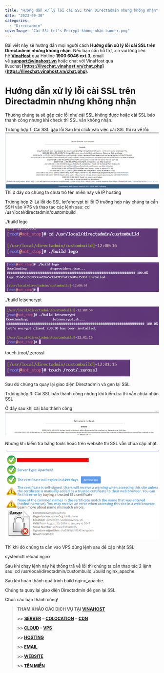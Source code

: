 ```yaml
---
title: "Hướng dẫn xử lý lỗi cài SSL trên Directadmin nhưng không nhận"
date: "2023-09-30"
categories: 
  - "Directadmin"
coverImage: "Cài-SSL-Let's-Encrypt-không-nhận-banner.png"
---
```


Bài viết này sẽ hướng dẫn mọi người cách  **Hướng dẫn xử lý lỗi cài SSL trên Directadmin nhưng không nhận**. Nếu bạn cần hỗ trợ, xin vui lòng liên hệ [**VinaHost**](https://blog.vinahost.vn/) qua Hotline **1900 6046 ext.3**, email về **support@vinahost.vn** hoặc chat với VinaHost qua livechat **[https://livechat.vinahost.vn/chat.php](https://livechat.vinahost.vn/chat.php)**.

# Hướng dẫn xử lý lỗi cài SSL trên Directadmin nhưng không nhận


Thường chúng ta sẽ gặp các lỗi như cài SSL không được hoặc cài SSL báo thành công nhưng khi check thì SSL vẫn không nhận.

Trường hợp 1: Cài SSL gặp lỗi
Sau khi click vào việc cài SSL thì ra về lỗi:
![Alt text](images/Cài-SSL-Let's-Encrypt-không-nhận-01.png)
Thì ở đây do chúng ta chưa trỏ tên miền này về IP hosting

Trường hợp 2: Là lỗi do SSL let'encrypt bị lỗi
 Ở trường hợp này chúng ta cần SSH vào VPS và thao tác các lệnh sau:
cd /usr/local/directadmin/custombuild

./build lego

 ![Alt text](images/Cài-SSL-Let's-Encrypt-không-nhận-02.png)

 ![Alt text](images/Cài-SSL-Let's-Encrypt-không-nhận-03.png)

 ./build letsencrypt

 ![Alt text](images/Cài-SSL-Let's-Encrypt-không-nhận-04.png)

 touch /root/.zerossl

 ![Alt text](images/Cài-SSL-Let's-Encrypt-không-nhận-05.png)

 Sau đó chúng ta quay lại giao diện Directadmin và gen lại SSL

 Trường hợp 3: Cài SSL báo thành công nhưng khi kiểm tra thì vẫn chưa nhận SSL

 Ở đây sau khi cài báo thành công
 ![Alt text](images/Cài-SSL-Let's-Encrypt-không-nhận-06.png)

 Nhưng khi kiểm tra bằng tools hoặc trên website thì SSL vẫn chưa cập nhật.

 ![Alt text](images/Cài-SSL-Let's-Encrypt-không-nhận-07.png)

 Thì khi đó chúng ta cần vào VPS dùng lệnh sau để cập nhật SSL:

 systemctl reload nginx

 Sau khi chạy lệnh này hệ thống trả về lỗi thì chúng ta cần thao tác 2 lệnh sau:
 cd /usr/local/directadmin/custombuild
 ./build nginx_apache

 Sau khi hoàn thành quá trình build nginx_apache.

 Chúng ta quay lại giao diện Directadmin để gen lại SSL.

 Chúc các bạn thành công!

 > **THAM KHẢO CÁC DỊCH VỤ TẠI [VINAHOST](https://vinahost.vn/)**
> 
> **\>>** [**SERVER**](https://vinahost.vn/thue-may-chu-rieng/) **–** [**COLOCATION**](https://vinahost.vn/colocation.html) – [**CDN**](https://vinahost.vn/dich-vu-cdn-chuyen-nghiep)
> 
> **\>> [CLOUD](https://vinahost.vn/cloud-server-gia-re/) – [VPS](https://vinahost.vn/vps-ssd-chuyen-nghiep/)**
> 
> **\>> [HOSTING](https://vinahost.vn/wordpress-hosting)**
> 
> **\>> [EMAIL](https://vinahost.vn/email-hosting)**
> 
> **\>> [WEBSITE](http://vinawebsite.vn/)**
> 
> **\>> [TÊN MIỀN](https://vinahost.vn/ten-mien-gia-re/)**
 